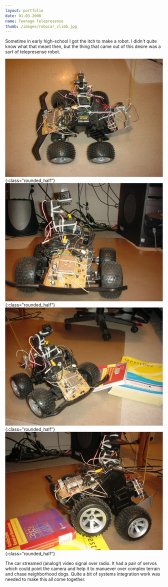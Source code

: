 ```yaml
---
layout: portfolio
date: 01-03-2000
name: Teenage Telepresense
thumb: /images/robocar_climb.jpg
---
```


Sometime in early high-school I got the itch to make a robot.  I didn't quite
know what that meant then, but the thing that came out of this desire was a
sort of telepresense robot.

![alt text](/images/robocar_side.jpg "Robocar Side"){:class="rounded_half"}
![alt text](/images/robocar_front.jpg "Robocar Front"){:class="rounded_half"}
![alt text](/images/robocar_isometric.jpg "Robocar Isometric"){:class="rounded_half"}
![alt text](/images/robocar_climb.jpg "Robocar Climbing"){:class="rounded_half"}

The car streamed (analog!) video signal over radio.  It had a pair of servos
which could point the camera and help it to manuever over complex terrain
and chase neighborhood dogs.  Quite a bit of systems integration work was
needed to make this all come together.